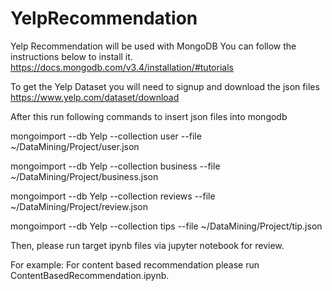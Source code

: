 # YelpRecommendation

Yelp Recommendation will be used with MongoDB 
You can follow the instructions below to install it.
https://docs.mongodb.com/v3.4/installation/#tutorials

To get the Yelp Dataset you will need to signup and download the json files
https://www.yelp.com/dataset/download

After this run following commands to insert json files into mongodb

mongoimport  --db Yelp --collection user --file ~/DataMining/Project/user.json

mongoimport  --db Yelp --collection business --file ~/DataMining/Project/business.json

mongoimport  --db Yelp --collection reviews --file ~/DataMining/Project/review.json

mongoimport  --db Yelp --collection tips --file ~/DataMining/Project/tip.json

Then, please run target ipynb files via jupyter notebook for review. 

For example:
For content based recommendation please run  ContentBasedRecommendation.ipynb.





